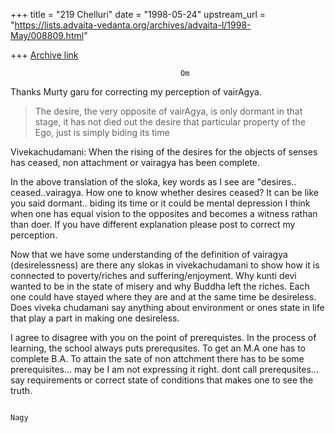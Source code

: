 +++
title = "219 Chelluri"
date = "1998-05-24"
upstream_url = "https://lists.advaita-vedanta.org/archives/advaita-l/1998-May/008809.html"

+++
[Archive link](https://lists.advaita-vedanta.org/archives/advaita-l/1998-May/008809.html)

                                          Om

Thanks Murty garu for correcting my perception of vairAgya.

>The desire, the very opposite of vairAgya, is only dormant in that stage, it
has not died out
>the desire that particular property of the Ego, just is simply biding its
time

Vivekachudamani:   When the rising of the desires for the objects of senses
has ceased, non attachment or vairagya has been complete.

In the above translation of the sloka,  key words as I see are "desires..
ceased..vairagya.   How one to know whether desires ceased?
It can be like you said dormant.. biding its time or it could be mental
depression
I think when one has  equal vision to the opposites and becomes a witness
rathan than doer.  If you have different explanation please post to correct my
perception.

Now that we have some understanding of the definition of vairagya
(desirelessness) are there any slokas in vivekachudamani to show how it is
connected to poverty/riches and suffering/enjoyment.  Why kunti devi wanted to
be in the state of misery and why Buddha left the riches.  Each one could have
stayed where they are and at the same time be desireless. Does viveka
chudamani say anything about environment or ones state in life that play a
part in making one desireless.

I agree to disagree with you on the point of prerequistes.   In the process of
learning, the school always puts prerequsites.  To get an M.A one has to
complete B.A.
To attain the sate of non attchment there has to be some prerequisites... may
be I am not expressing it right.  dont call prerequsites... say requirements
or correct state of conditions that makes one to see the truth.

                                                                        Nagy


